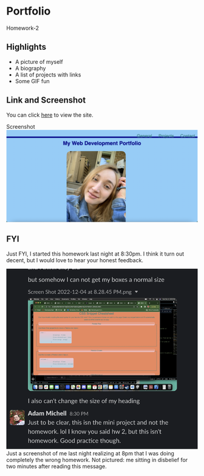 # Portfolio

Homework-2

## Highlights

- A picture of myself
- A biography
- A list of projects with links
- Some GIF fun

## Link and Screenshot

You can click [here](https://dltorrise.github.io/Homework-2/) to view the site.

Screenshot
![A screenshot of my portfolio](Images/Screenshot-Homework-2.png)

## FYI

Just FYI, I started this homework last night at 8:30pm. I think it turn out decent, but I would 
love to hear your honest feedback.

![Me messaging Adam a screenshot of Mini-Project-2, thinking it's the homework due the next night. Messages took place Sunday at 830pm. Adam replies "you know this isn't the homework, right? This is the mini-project. Great practice though."](Images/Conversation.png)
Just a screenshot of me last night realizing at 8pm that I was doing completely the wrong homework. 
Not pictured: me sitting in disbelief for two minutes after reading this message. 


